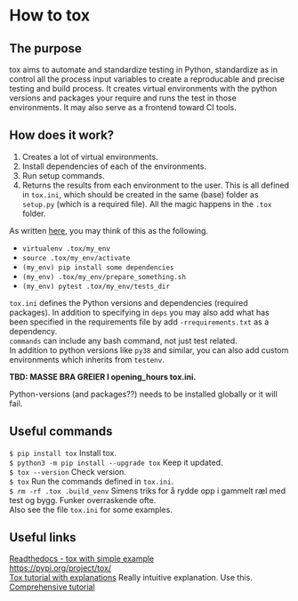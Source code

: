# How to tox

## The purpose
tox aims to automate and standardize testing in Python, standardize as in control all the process input variables to create a reproducable and precise testing and build process. It creates virtual environments with the python versions and packages your require and runs the test in those environments. It may also serve as a frontend toward CI tools.

## How does it work?
1. Creates a lot of virtual environments.
2. Install dependencies of each of the environments.
3. Run setup commands.
4. Returns the results from each environment to the user.
This is all defined in `tox.ini`, which should be created in the same (base) folder as `setup.py` (which is a required file). All the magic happens in the `.tox` folder.

As written [here](https://christophergs.com/python/2020/04/12/python-tox-why-use-it-and-tutorial/), you may think of this as the following.
- `virtualenv .tox/my_env`
- `source .tox/my_env/activate`  
- `(my_env) pip install some dependencies`
- `(my_env) .tox/my_env/prepare_something.sh`
- `(my_env) pytest .tox/my_env/tests_dir`

`tox.ini` defines the Python versions and dependencies (required packages). In addition to specifying in `deps` you may also add what has been specified in the requirements file by add  `-rrequirements.txt` as a dependency.  
`commands` can include any bash command, not just test related.  
In addition to python versions like `py38` and similar, you can also add custom environments which inherits from `testenv`.

**TBD: MASSE BRA GREIER I opening_hours tox.ini.**


Python-versions (and packages??) needs to be installed globally or it will fail.

## Useful commands
`$ pip install tox` Install tox.<br/>
`$ python3 -m pip install --upgrade tox` Keep it updated.<br/>
`$ tox --version` Check version. <br/>
`$ tox` Run the commands defined in `tox.ini`.<br/>
`$ rm -rf .tox .build_venv` Simens triks for å rydde opp i gammelt ræl med test og bygg. Funker overraskende ofte.<br/>
Also see the file `tox.ini` for some examples.

## Useful links
[Readthedocs - tox with simple example](https://tox.readthedocs.io/en/latest/)  
https://pypi.org/project/tox/  
[Tox tutorial with explanations](https://christophergs.com/python/2020/04/12/python-tox-why-use-it-and-tutorial/) Really intuitive explanation. Use this.  
[Comprehensive tutorial](https://www.seanh.cc/2018/09/01/tox-tutorial/)  
